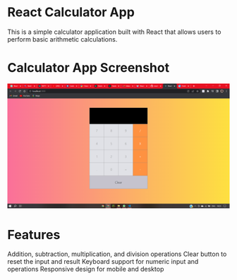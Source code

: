 # React Calculator App
This is a simple calculator application built with React that allows users to perform basic arithmetic calculations.

# Calculator App Screenshot
![screen](/screen/sc.png)

# Features
Addition, subtraction, multiplication, and division operations
Clear button to reset the input and result
Keyboard support for numeric input and operations
Responsive design for mobile and desktop
